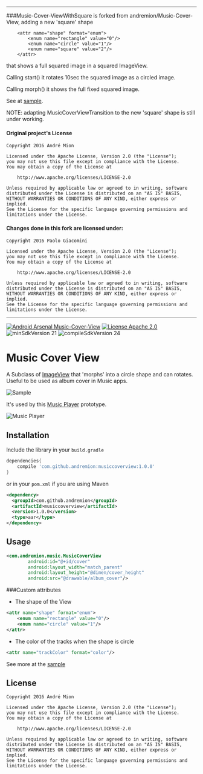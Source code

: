 ------------------------------------------------------------------------------------------------------------
###Music-Cover-ViewWithSquare
is forked from andremion/Music-Cover-View, adding a new 'square' shape

        <attr name="shape" format="enum">
            <enum name="rectangle" value="0"/>
            <enum name="circle" value="1"/>
            <enum name="square" value="2"/>
        </attr>

that shows a full squared image in a squared ImageView.

Calling start() it rotates 10sec the squared image as a circled image.

Calling morph() it shows the full fixed squared image.

See at [sample](https://github.com/GPack1/Music-Cover-ViewWithSquare/tree/master/sample).

NOTE: adapting MusicCoverViewTransition to the new 'square' shape is still under working.

#### Original project's License

    Copyright 2016 André Mion

    Licensed under the Apache License, Version 2.0 (the "License");
    you may not use this file except in compliance with the License.
    You may obtain a copy of the License at

        http://www.apache.org/licenses/LICENSE-2.0

    Unless required by applicable law or agreed to in writing, software
    distributed under the License is distributed on an "AS IS" BASIS,
    WITHOUT WARRANTIES OR CONDITIONS OF ANY KIND, either express or implied.
    See the License for the specific language governing permissions and
    limitations under the License.
    
#### Changes done in this fork are licensed under:

    Copyright 2016 Paolo Giacomini

    Licensed under the Apache License, Version 2.0 (the "License");
    you may not use this file except in compliance with the License.
    You may obtain a copy of the License at

        http://www.apache.org/licenses/LICENSE-2.0

    Unless required by applicable law or agreed to in writing, software
    distributed under the License is distributed on an "AS IS" BASIS,
    WITHOUT WARRANTIES OR CONDITIONS OF ANY KIND, either express or implied.
    See the License for the specific language governing permissions and
    limitations under the License.
------------------------------------------------------------------------------------------------------------
 
 
 
 

[![Android Arsenal Music-Cover-View](https://img.shields.io/badge/Android%20Arsenal-Music--Cover--View-green.svg?style=true)](https://android-arsenal.com/details/1/4218)
[![License Apache 2.0](https://img.shields.io/badge/License-Apache%202.0-blue.svg?style=true)](http://www.apache.org/licenses/LICENSE-2.0)
![minSdkVersion 21](https://img.shields.io/badge/minSdkVersion-21-red.svg?style=true)
![compileSdkVersion 24](https://img.shields.io/badge/compileSdkVersion-24-yellow.svg?style=true)
# Music Cover View

A Subclass of [ImageView](https://developer.android.com/reference/android/widget/ImageView.html) that 'morphs' into a circle shape and can rotates. Useful to be used as album cover in Music apps.

![Sample](https://raw.githubusercontent.com/andremion/Music-Cover-View/master/art/sample.gif)

It's used by this [Music Player](https://github.com/andremion/Music-Player) prototype.

![Music Player](https://raw.githubusercontent.com/andremion/Music-Player/master/art/music_player_code.gif)

## Installation

Include the library in your `build.gradle`

```groovy
dependencies{
    compile 'com.github.andremion:musiccoverview:1.0.0'
}
```

or in your `pom.xml` if you are using Maven

```xml
<dependency>
  <groupId>com.github.andremion</groupId>
  <artifactId>musiccoverview</artifactId>
  <version>1.0.0</version>
  <type>aar</type>
</dependency>
```

## Usage

```xml
<com.andremion.music.MusicCoverView
        android:id="@+id/cover"
        android:layout_width="match_parent"
        android:layout_height="@dimen/cover_height"
        android:src="@drawable/album_cover"/>
```

###Custom attributes

- The shape of the View
```xml
<attr name="shape" format="enum">
    <enum name="rectangle" value="0"/>
    <enum name="circle" value="1"/>
</attr>
```
    
- The color of the tracks when the shape is circle
```xml
<attr name="trackColor" format="color"/>
```

See more at the [sample](https://github.com/andremion/Music-Cover-View/tree/master/sample)

## License

    Copyright 2016 André Mion

    Licensed under the Apache License, Version 2.0 (the "License");
    you may not use this file except in compliance with the License.
    You may obtain a copy of the License at

        http://www.apache.org/licenses/LICENSE-2.0

    Unless required by applicable law or agreed to in writing, software
    distributed under the License is distributed on an "AS IS" BASIS,
    WITHOUT WARRANTIES OR CONDITIONS OF ANY KIND, either express or implied.
    See the License for the specific language governing permissions and
    limitations under the License.
